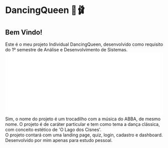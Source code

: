 # DancingQueen 👑🩰

## Bem Vindo!



<div>
 Este é o meu projeto Individual DancingQueen, desenvolvido como requisito do 1º semestre de Análise e Desenvolvimento de Sistemas.
</div>

<div align="center"> 
<img height="200px"; src="img/logoBranco.png" alt="Minha Imagem">
</div>


<div>
  Sim, o nome do projeto é um trocadilho com a música do ABBA, de mesmo nome. O projeto é de caráter particular e tem como tema a dança clássica, com conceito estético de 'O Lago dos Cisnes'. 
</div>

<div> 
  O projeto contará com uma landing page, quiz, login, cadastro e dashboard. Desenvolvido por mim apenas para estudo pessoal.
</div>
